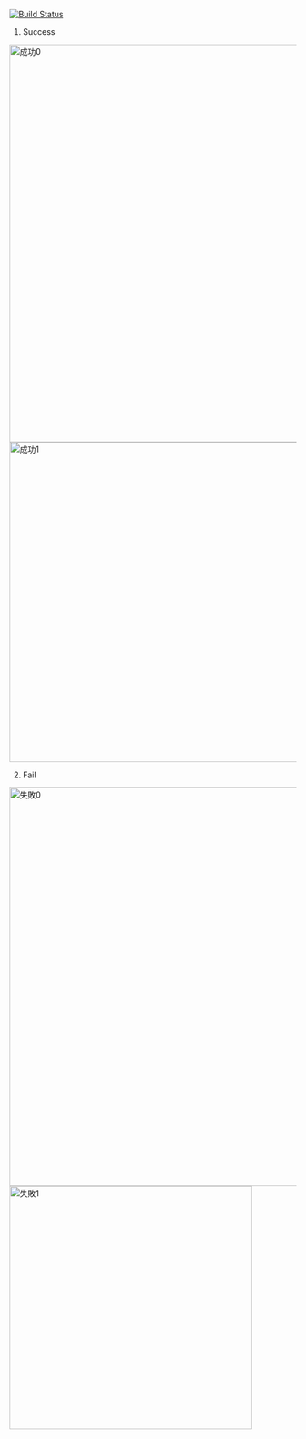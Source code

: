 [![Build Status](https://travis-ci.com/Naomi2127/309551025.svg?branch=master)](https://travis-ci.com/Naomi2127/309551025)

1. Success
<img width="697" alt="成功0" src="https://user-images.githubusercontent.com/73332118/113193742-e7657a80-9292-11eb-8f66-c9188a021bd2.PNG">
<img width="561" alt="成功1" src="https://user-images.githubusercontent.com/73332118/113193744-e7657a80-9292-11eb-91b2-170ecf59f968.PNG">


2. Fail
<img width="699" alt="失敗0" src="https://user-images.githubusercontent.com/73332118/113193747-e7fe1100-9292-11eb-920a-dcb0f90bab3c.PNG">
<img width="426" alt="失敗1" src="https://user-images.githubusercontent.com/73332118/113193737-e6344d80-9292-11eb-861d-c0c5b475b3f5.PNG">